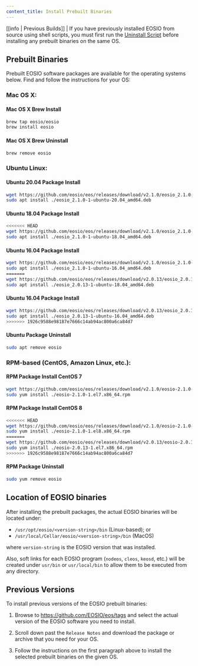 ```yaml
---
content_title: Install Prebuilt Binaries
---
```


[[info | Previous Builds]]
| If you have previously installed EOSIO from source using shell scripts, you must first run the [Uninstall Script](01_build-from-source/01_shell-scripts/05_uninstall-eosio.md) before installing any prebuilt binaries on the same OS.

## Prebuilt Binaries

Prebuilt EOSIO software packages are available for the operating systems below. Find and follow the instructions for your OS:

### Mac OS X:

#### Mac OS X Brew Install
```sh
brew tap eosio/eosio
brew install eosio
```
#### Mac OS X Brew Uninstall
```sh
brew remove eosio
```

### Ubuntu Linux:
#### Ubuntu 20.04 Package Install
```sh
wget https://github.com/eosio/eos/releases/download/v2.1.0/eosio_2.1.0-1-ubuntu-20.04_amd64.deb
sudo apt install ./eosio_2.1.0-1-ubuntu-20.04_amd64.deb
```
#### Ubuntu 18.04 Package Install
```sh
<<<<<<< HEAD
wget https://github.com/eosio/eos/releases/download/v2.1.0/eosio_2.1.0-1-ubuntu-18.04_amd64.deb
sudo apt install ./eosio_2.1.0-1-ubuntu-18.04_amd64.deb
```
#### Ubuntu 16.04 Package Install
```sh
wget https://github.com/eosio/eos/releases/download/v2.1.0/eosio_2.1.0-1-ubuntu-16.04_amd64.deb
sudo apt install ./eosio_2.1.0-1-ubuntu-16.04_amd64.deb
=======
wget https://github.com/eosio/eos/releases/download/v2.0.13/eosio_2.0.13-1-ubuntu-18.04_amd64.deb
sudo apt install ./eosio_2.0.13-1-ubuntu-18.04_amd64.deb
```
#### Ubuntu 16.04 Package Install
```sh
wget https://github.com/eosio/eos/releases/download/v2.0.13/eosio_2.0.13-1-ubuntu-16.04_amd64.deb
sudo apt install ./eosio_2.0.13-1-ubuntu-16.04_amd64.deb
>>>>>>> 1926c9588e98187e7666c14ab94ac800a6ca84d7
```
#### Ubuntu Package Uninstall
```sh
sudo apt remove eosio
```

### RPM-based (CentOS, Amazon Linux, etc.):

#### RPM Package Install CentOS 7
```sh
wget https://github.com/eosio/eos/releases/download/v2.1.0/eosio-2.1.0-1.el7.x86_64.rpm
sudo yum install ./eosio-2.1.0-1.el7.x86_64.rpm
```
#### RPM Package Install CentOS 8
```sh
<<<<<<< HEAD
wget https://github.com/eosio/eos/releases/download/v2.1.0/eosio-2.1.0-1.el8.x86_64.rpm
sudo yum install ./eosio-2.1.0-1.el8.x86_64.rpm
=======
wget https://github.com/eosio/eos/releases/download/v2.0.13/eosio-2.0.13-1.el7.x86_64.rpm
sudo yum install ./eosio-2.0.13-1.el7.x86_64.rpm
>>>>>>> 1926c9588e98187e7666c14ab94ac800a6ca84d7
```
#### RPM Package Uninstall
```sh
sudo yum remove eosio
```

## Location of EOSIO binaries

After installing the prebuilt packages, the actual EOSIO binaries will be located under:
* `/usr/opt/eosio/<version-string>/bin` (Linux-based); or
* `/usr/local/Cellar/eosio/<version-string>/bin` (MacOS)

where `version-string` is the EOSIO version that was installed.

Also, soft links for each EOSIO program (`nodeos`, `cleos`, `keosd`, etc.) will be created under `usr/bin` or `usr/local/bin` to allow them to be executed from any directory.

## Previous Versions

To install previous versions of the EOSIO prebuilt binaries:

1. Browse to https://github.com/EOSIO/eos/tags and select the actual version of the EOSIO software you need to install.

2. Scroll down past the `Release Notes` and download the package or archive that you need for your OS.

3. Follow the instructions on the first paragraph above to install the selected prebuilt binaries on the given OS.
